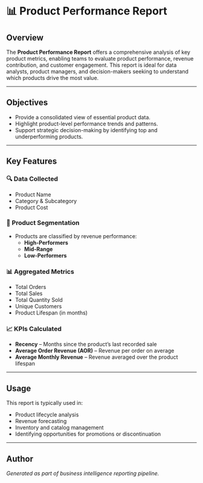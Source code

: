 # 📊 Product Performance Report

## Overview
The **Product Performance Report** offers a comprehensive analysis of key product metrics, enabling teams to evaluate product performance, revenue contribution, and customer engagement. This report is ideal for data analysts, product managers, and decision-makers seeking to understand which products drive the most value.

---

## Objectives
- Provide a consolidated view of essential product data.
- Highlight product-level performance trends and patterns.
- Support strategic decision-making by identifying top and underperforming products.

---

## Key Features

### 🔍 Data Collected
- Product Name  
- Category & Subcategory  
- Product Cost  

### 🧠 Product Segmentation
- Products are classified by revenue performance:
  - **High-Performers**
  - **Mid-Range**
  - **Low-Performers**

### 📊 Aggregated Metrics
- Total Orders  
- Total Sales  
- Total Quantity Sold  
- Unique Customers  
- Product Lifespan (in months)  

### 📈 KPIs Calculated
- **Recency** – Months since the product’s last recorded sale  
- **Average Order Revenue (AOR)** – Revenue per order on average  
- **Average Monthly Revenue** – Revenue averaged over the product lifespan  

---

## Usage
This report is typically used in:
- Product lifecycle analysis
- Revenue forecasting
- Inventory and catalog management
- Identifying opportunities for promotions or discontinuation

---

## Author
*Generated as part of business intelligence reporting pipeline.*

